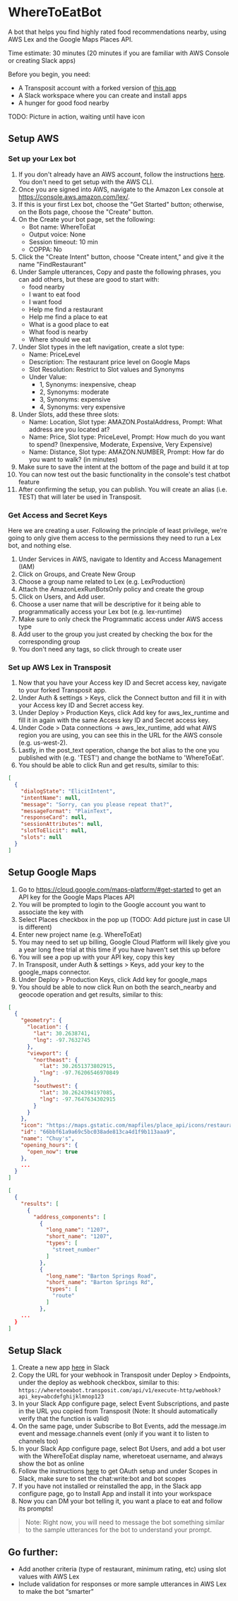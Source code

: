 # WhereToEatBot

A bot that helps you find highly rated food recommendations nearby, using AWS Lex and the Google Maps Places API. 

Time estimate: 30 minutes (20 minutes if you are familiar with AWS Console or creating Slack apps)

Before you begin, you need: 
- A Transposit account with a forked version of [this app](https://console.transposit.com/t/taylor/wheretoeatbot?fork=true)
- A Slack workspace where you can create and install apps 
- A hunger for good food nearby

TODO: Picture in action, waiting until have icon

## Setup AWS

### Set up your Lex bot

1. If you don't already have an AWS account, follow the instructions [here](https://docs.aws.amazon.com/lex/latest/dg/gs-account.html). You don't need to get setup with the AWS CLI.
2. Once you are signed into AWS, navigate to the Amazon Lex console at https://console.aws.amazon.com/lex/.
3. If this is your first Lex bot, choose the "Get Started" button; otherwise, on the Bots page, choose the "Create" button.
4. On the Create your bot page, set the following: 
    - Bot name: WhereToEat
    - Output voice: None
    - Session timeout: 10 min
    - COPPA: No
5. Click the "Create Intent" button, choose "Create intent," and give it the name "FindRestaurant"
6. Under Sample utterances, Copy and paste the following phrases, you can add others, but these are good to start with:
    - food nearby
    - I want to eat food
    - I want food
    - Help me find a restaurant
    - Help me find a place to eat
    - What is a good place to eat
    - What food is nearby
    - Where should we eat
7. Under Slot types in the left navigation, create a slot type:
    - Name: PriceLevel
    - Description: The restaurant price level on Google Maps
    - Slot Resolution: Restrict to Slot values and Synonyms
    - Under Value: 
        - 1, Synonyms: inexpensive, cheap
        - 2, Synonyms: moderate
        - 3, Synonyms: expensive
        - 4, Synonyms: very expensive
8. Under Slots, add these three slots:
    - Name: Location, Slot type: AMAZON.PostalAddress, Prompt: What address are you located at?
    - Name: Price, Slot type: PriceLevel, Prompt: How much do you want to spend? (Inexpensive, Moderate, Expensive, Very Expensive)
    - Name: Distance, Slot type: AMAZON.NUMBER, Prompt: How far do you want to walk? (in minutes)
9. Make sure to save the intent at the bottom of the page and build it at top
10. You can now test out the basic functionality in the console's test chatbot feature
11. After confirming the setup, you can publish. You will create an alias (i.e. TEST) that will later be used in Transposit.

### Get Access and Secret Keys

Here we are creating a user. Following the principle of least privilege, we’re going to only give them access to the permissions they need to run a Lex bot, and nothing else.

1. Under Services in AWS, navigate to Identity and Access Management (IAM) 
2. Click on Groups, and Create New Group
3. Choose a group name related to Lex (e.g. LexProduction)
4. Attach the AmazonLexRunBotsOnly policy and create the group
5. Click on Users, and Add user. 
6. Choose a user name that will be descriptive for it being able to programmatically access your Lex bot (e.g. lex-runtime)
7. Make sure to only check the Programmatic access under AWS access type
8. Add user to the group you just created by checking the box for the corresponding group
9. You don't need any tags, so click through to create user

### Set up AWS Lex in Transposit

1. Now that you have your Access key ID and Secret access key, navigate to your forked Transposit app.
2. Under Auth & settings > Keys, click the Connect button and fill it in with your Access key ID and Secret access key.
3. Under Deploy > Production Keys, click Add key for aws_lex_runtime and fill it in again with the same Access key ID and Secret access key.
4. Under Code > Data connections -> aws_lex_runtime, add what AWS region you are using, you can see this in the URL for the AWS console (e.g. us-west-2).
5. Lastly, in the post_text operation, change the bot alias to the one you published with (e.g. 'TEST') and change the botName to 'WhereToEat'.
6. You should be able to click Run and get results, similar to this: 

```json
[
  {
    "dialogState": "ElicitIntent",
    "intentName": null,
    "message": "Sorry, can you please repeat that?",
    "messageFormat": "PlainText",
    "responseCard": null,
    "sessionAttributes": null,
    "slotToElicit": null,
    "slots": null
  }
]
```

## Setup Google Maps

1. Go to https://cloud.google.com/maps-platform/#get-started to get an API key for the Google Maps Places API
2. You will be prompted to login to the Google account you want to associate the key with
3. Select Places checkbox in the pop up (TODO: Add picture just in case UI is different)
4. Enter new project name (e.g. WhereToEat)
5. You may need to set up billing, Google Cloud Platform will likely give you a year long free trial at this time if you have haven't set this up before
6. You will see a pop up with your API key, copy this key
7. In Transposit, under Auth & settings > Keys, add your key to the google_maps connector.
8. Under Deploy > Production Keys, click Add key for google_maps
9. You should be able to now click Run on both the search_nearby and geocode operation and get results, similar to this: 

```json
[
  {
    "geometry": {
      "location": {
        "lat": 30.2638741,
        "lng": -97.7632745
      },
      "viewport": {
        "northeast": {
          "lat": 30.2651373802915,
          "lng": -97.76206546970849
        },
        "southwest": {
          "lat": 30.2624394197085,
          "lng": -97.7647634302915
        }
      }
    },
    "icon": "https://maps.gstatic.com/mapfiles/place_api/icons/restaurant-71.png",
    "id": "66bbf61a9a69c5bc038ade813ca4d1f9b113aaa9",
    "name": "Chuy's",
    "opening_hours": {
      "open_now": true
    },
    ...
  }
]
```

```json
[
  {
    "results": [
      {
        "address_components": [
          {
            "long_name": "1207",
            "short_name": "1207",
            "types": [
              "street_number"
            ]
          },
          {
            "long_name": "Barton Springs Road",
            "short_name": "Barton Springs Rd",
            "types": [
              "route"
            ]
          },
    ...
  }
]
```

## Setup Slack

1. Create a new app [here](https://api.slack.com/apps) in Slack
2. Copy the URL for your webhook in Transposit under Deploy > Endpoints, under the deploy as webhook checkbox, similar to this: `https://wheretoeabot.transposit.com/api/v1/execute-http/webhook?api_key=abcdefghijklmnop123`
3. In your Slack App configure page, select Event Subscriptions, and paste in the URL you copied from Transposit (Note: It should automatically verify that the function is valid)
4. On the same page, under Subscribe to Bot Events, add the message.im event and message.channels event (only if you want it to listen to channels too)
5. In your Slack App configure page, select Bot Users, and add a bot user with the WhereToEat display name, wheretoeat username, and always show the bot as online
6. Follow the instructions [here](https://www.transposit.com/docs/guides/slack/chatbots/#acting-as-your-bot-user) to get OAuth setup and under Scopes in Slack, make sure to set the chat:write:bot and bot scopes
7. If you have not installed or reinstalled the app, in the Slack app configure page, go to Install App and install it into your workspace
8. Now you can DM your bot telling it, you want a place to eat and follow its prompts! 

> Note: Right now, you will need to message the bot something similar to the sample utterances for the bot to understand your prompt. 

## Go further:
- Add another criteria (type of restaurant, minimum rating, etc) using slot values with AWS Lex
- Include validation for responses or more sample utterances in AWS Lex to make the bot “smarter” 
